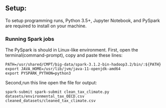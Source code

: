 ## Setup:


To setup programming runs, Python 3.5+, Jupyter Notebook, and PySpark are required to install on your machine.

### Running Spark jobs
The PySpark is should in Linux-like environment. First, open the terminal(command-prompt), copy and paste these lines:

```
PATH=/usr/shared/CMPT/big-data/spark-3.1.2-bin-hadoop3.2/bin/:${PATH}
export JAVA_HOME=/usr/lib/jvm/java-11-openjdk-amd64
export PYSPARK_PYTHON=python3
```

Second,run this line open the file for output:

```
spark-submit spark-submit clean_tax_climate.py datasets/environmental_tax_OECD.csv cleaned_datasets/cleaned_tax_climate.csv
```
